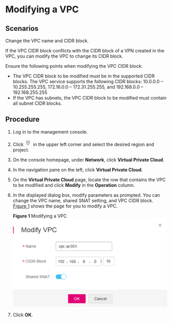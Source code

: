 # Modifying a VPC<a name="en-us_topic_0030969462"></a>

## Scenarios<a name="s79517a598ca942e18e27aa57fd742714"></a>

Change the VPC name and CIDR block.

If the VPC CIDR block conflicts with the CIDR block of a VPN created in the VPC, you can modify the VPC to change its CIDR block.

Ensure the following points when modifying the VPC CIDR block:

-   The VPC CIDR block to be modified must be in the supported CIDR blocks. The VPC service supports the following CIDR blocks: 10.0.0.0 – 10.255.255.255, 172.16.0.0 – 172.31.255.255, and 192.168.0.0 – 192.168.255.255
-   If the VPC has subnets, the VPC CIDR block to be modified must contain all subnet CIDR blocks.

## Procedure<a name="sc964fc4c03254e5aba4debd3197c7415"></a>

1.  Log in to the management console.
2.  Click  ![](figures/icon-region.png)  in the upper left corner and select the desired region and project.
3.  On the console homepage, under  **Network**, click  **Virtual Private Cloud**.
4.  In the navigation pane on the left, click  **Virtual Private Cloud**.
5.  On the  **Virtual Private Cloud**  page, locate the row that contains the VPC to be modified and click  **Modify**  in the  **Operation**  column.
6.  In the displayed dialog box, modify parameters as prompted. You can change the VPC name, shared SNAT setting, and VPC CIDR block.  [Figure 1](#fig5327465021362)  shows the page for you to modify a VPC.

    **Figure  1**  Modifying a VPC<a name="fig5327465021362"></a>  
    ![](figures/modifying-a-vpc.png "modifying-a-vpc")

7.  Click  **OK**.

